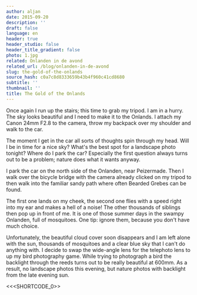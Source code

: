 ```yaml
---
author: aljan
date: 2015-09-20
description: ''
draft: false
language: en
header: true
header_studio: false
header_title_gradient: false
photo: 1.jpg
related: Onlanden in de avond
related_url: /blog/onlanden-in-de-avond
slug: the-gold-of-the-onlands
source_hash: c0a7c8d8333659b43b4f960c41cd8680
subtitle: ''
thumbnail: ''
title: The Gold of the Onlands
---
```


Once again I run up the stairs; this time to grab my tripod. I am in a hurry. The sky looks beautiful and I need to make it to the Onlands. I attach my Canon 24mm F2.8 to the camera, throw my backpack over my shoulder and walk to the car.

The moment I get in the car all sorts of thoughts spin through my head. Will I be in time for a nice sky? What's the best spot for a landscape photo tonight? Where do I park the car? Especially the first question always turns out to be a problem; nature does what it wants anyway.

I park the car on the north side of the Onlanden, near Peizermade. Then I walk over the bicycle bridge with the camera already clicked on my tripod to then walk into the familiar sandy path where often Bearded Grebes can be found.

The first one lands on my cheek, the second one flies with a speed right into my ear and makes a hell of a noise! The other thousands of siblings then pop up in front of me. It is one of those summer days in the swampy Onlanden, full of mosquitoes. One tip: ignore them, because you don't have much choice.

Unfortunately, the beautiful cloud cover soon disappears and I am left alone with the sun, thousands of mosquitoes and a clear blue sky that I can't do anything with. I decide to swap the wide-angle lens for the telephoto lens to up my bird photography game. While trying to photograph a bird the backlight through the reeds turns out to be really beautiful at 600mm. As a result, no landscape photos this evening, but nature photos with backlight from the late evening sun.

<<<SHORTCODE_0>>
